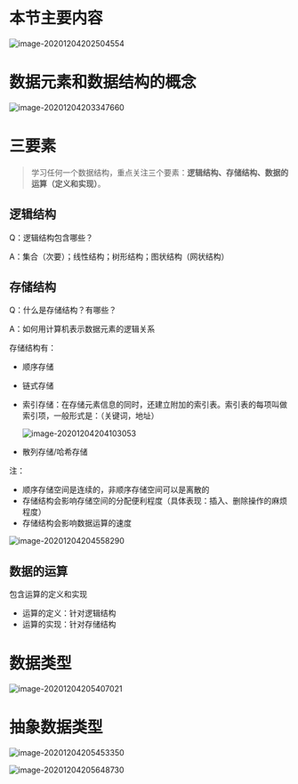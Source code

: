# 本节主要内容

![image-20201204202504554](https://gitee.com/llillz/images/raw/master/image-20201204202504554.png)



# 数据元素和数据结构的概念

![image-20201204203347660](https://gitee.com/llillz/images/raw/master/image-20201204203347660.png)



# 三要素

>   学习任何一个数据结构，重点关注三个要素：**逻辑结构、存储结构、数据的运算（定义和实现）**。

## 逻辑结构

Q：逻辑结构包含哪些？

A：集合（次要）；线性结构；树形结构；图状结构（网状结构）



## 存储结构

Q：什么是存储结构？有哪些？

A：如何用计算机表示数据元素的逻辑关系



存储结构有：

-   顺序存储

-   链式存储

-   索引存储：在存储元素信息的同时，还建立附加的索引表。索引表的每项叫做索引项，一般形式是：（关键词，地址）

    ![image-20201204204103053](https://gitee.com/llillz/images/raw/master/image-20201204204103053.png)

-   散列存储/哈希存储



注：

-   顺序存储空间是连续的，非顺序存储空间可以是离散的
-   存储结构会影响存储空间的分配便利程度（具体表现：插入、删除操作的麻烦程度）
-   存储结构会影响数据运算的速度

![image-20201204204558290](https://gitee.com/llillz/images/raw/master/image-20201204204558290.png)



## 数据的运算

包含运算的定义和实现

-   运算的定义：针对逻辑结构
-   运算的实现：针对存储结构



# 数据类型

![image-20201204205407021](https://gitee.com/llillz/images/raw/master/image-20201204205407021.png)

# 抽象数据类型

![image-20201204205453350](https://gitee.com/llillz/images/raw/master/image-20201204205453350.png)

![image-20201204205648730](https://gitee.com/llillz/images/raw/master/image-20201204205648730.png)



